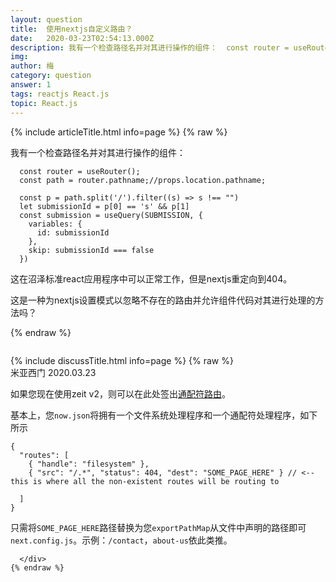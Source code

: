 ```yaml
---
layout: question
title:  使用nextjs自定义路由？
date:   2020-03-23T02:54:13.000Z
description: 我有一个检查路径名并对其进行操作的组件：  const router = useRouter();  const path = router.pat...
img: 
author: 梅
category: question
answer: 1
tags: reactjs React.js
topic: React.js
---
```

<div class="article-root">
  <div class="article">
    {% include articleTitle.html info=page %}
    {% raw %}
    <div class="article-content"><p><font style="vertical-align: inherit;"><font style="vertical-align: inherit;">我有一个检查路径名并对其进行操作的组件：</font></font></p>

<pre><code>  const router = useRouter();<font></font>
  const path = router.pathname;//props.location.pathname;<font></font>
<font></font>
  const p = path.split('/').filter((s) =&gt; s !== "")<font></font>
  let submissionId = p[0] == 's' &amp;&amp; p[1]<font></font>
  const submission = useQuery(SUBMISSION, {<font></font>
    variables: {<font></font>
      id: submissionId<font></font>
    },<font></font>
    skip: submissionId === false<font></font>
  })<font></font>
</code></pre>

<p><font style="vertical-align: inherit;"><font style="vertical-align: inherit;">这在沼泽标准react应用程序中可以正常工作，但是nextjs重定向到404。</font></font></p>

<p><font style="vertical-align: inherit;"><font style="vertical-align: inherit;">这是一种为nextjs设置模式以忽略不存在的路由并允许组件代码对其进行处理的方法吗？</font></font></p></div>
    {% endraw %}
  </div>
  <p style="height: 0;width:0;overflow: hidden;"> 第2698篇《使用nextjs自定义路由？》来自Winter(https://github.com/aiyld/aiyld.github.io)的站点</p>
  <div class="discuss-wrapper">
    {% include discussTitle.html info=page %}
    {% raw %}
    <div class="discuss-item">
        <div class="discuss-parent">
          <div class="discuss-meta">
            <span class="discuss-user">米亚西门</span>
            <span class="discuss-time">2020.03.23</span>
          </div>
          <div class="discuss-comment"><p><font style="vertical-align: inherit;"><font style="vertical-align: inherit;">如果您现在使用zeit v2，则可以</font><font style="vertical-align: inherit;">在此处</font><font style="vertical-align: inherit;">签出</font></font><a href="https://zeit.co/docs/v2/advanced/routes#wildcard-routes" rel="nofollow noreferrer"><font style="vertical-align: inherit;"><font style="vertical-align: inherit;">通配符路由</font></font></a><font style="vertical-align: inherit;"><font style="vertical-align: inherit;">。</font></font></p>

<p><font style="vertical-align: inherit;"><font style="vertical-align: inherit;">基本上，您</font></font><code>now.json</code><font style="vertical-align: inherit;"><font style="vertical-align: inherit;">将拥有一个文件系统处理程序和一个通配符处理程序，如下所示</font></font></p>

<pre><code>{<font></font>
  "routes": [<font></font>
    { "handle": "filesystem" },<font></font>
    { "src": "/.*", "status": 404, "dest": "SOME_PAGE_HERE" } // &lt;-- this is where all the non-existent routes will be routing to<font></font>
<font></font>
  ]<font></font>
}<font></font>
</code></pre>

<p><font style="vertical-align: inherit;"><font style="vertical-align: inherit;">只需将</font></font><code>SOME_PAGE_HERE</code><font style="vertical-align: inherit;"><font style="vertical-align: inherit;">路径</font><font style="vertical-align: inherit;">替换</font><font style="vertical-align: inherit;">为您</font></font><code>exportPathMap</code><font style="vertical-align: inherit;"><font style="vertical-align: inherit;">从文件中</font><font style="vertical-align: inherit;">声明的路径即可</font></font><code>next.config.js</code><font style="vertical-align: inherit;"><font style="vertical-align: inherit;">。</font><font style="vertical-align: inherit;">示例：</font></font><code>/contact</code><font style="vertical-align: inherit;"><font style="vertical-align: inherit;">，</font></font><code>about-us</code><font style="vertical-align: inherit;"><font style="vertical-align: inherit;">依此类推。</font></font></p></div>
        </div>
        
      </div>
    {% endraw %}
  </div>
<div>
